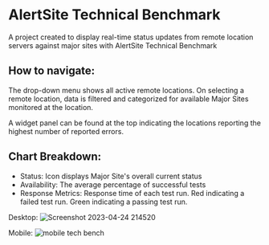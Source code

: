 # AlertSite Technical Benchmark 
A project created to display real-time status updates from remote location servers against major sites with AlertSite Technical Benchmark

## How to navigate: 

The drop-down menu shows all active remote locations. On selecting a remote location, data is filtered and categorized for available Major Sites monitored at the location. 

A widget panel can be found at the top indicating the locations reporting the highest number of reported errors. 

## Chart Breakdown: 
- Status: Icon displays Major Site's overall current status
- Availability: The average percentage of successful tests
- Response Metrics: Response time of each test run. Red indicating a failed test run. Green indicating a passing test run.

Desktop: 
![Screenshot 2023-04-24 214520](https://user-images.githubusercontent.com/28473506/234154667-d17e9f59-deba-45f0-98a8-2ca208f4b0c9.png)

Mobile: 
![mobile tech bench](https://user-images.githubusercontent.com/28473506/234339684-9153d436-9d00-4001-b34c-c7abb7ea0589.png)

